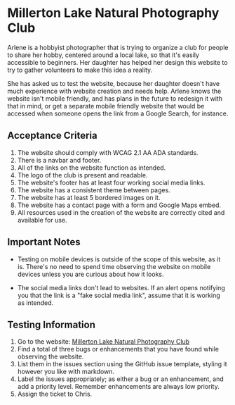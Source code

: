# Millerton Lake Natural Photography Club

Arlene is a hobbyist photographer that is trying to organize a club for people to share her hobby, centered around a local lake, so that it's easily accessible to beginners. Her daughter has helped her design this website to try to gather volunteers to make this idea a reality.

She has asked us to test the website, because her daughter doesn't have much experience with website creation and needs help. Arlene knows the website isn't mobile friendly, and has plans in the future to redesign it with that in mind, or get a separate mobile friendly website that would be accessed when someone opens the link from a Google Search, for instance.

## Acceptance Criteria
1. The website should comply with WCAG 2.1 AA ADA standards.
2. There is a navbar and footer.
3. All of the links on the website function as intended.
4. The logo of the club is present and readable.
5. The website's footer has at least four working social media links.
6. The website has a consistent theme between pages.
7. The website has at least 5 bordered images on it.
8. The website has a contact page with a form and Google Maps embed. 
9. All resources used in the creation of the website are correctly cited and available for use.

## Important Notes

* Testing on mobile devices is outside of the scope of this website, as it is. There's no need to spend time observing the website on mobile devices unless you are curious about how it looks.

* The social media links don't lead to websites. If an alert opens notifying you that the link is a "fake social media link", assume that it is working as intended.

## Testing Information

1. Go to the website: <a href="https://christopher-green424.github.io/websiteQAExample1/" target="_blank">Millerton Lake Natural Photography Club</a>
2. Find a total of three bugs or enhancements that you have found while observing the website.
3. List them in the issues section using the GitHub issue template, styling it however you like with markdown.
4. Label the issues appropriately; as either a bug or an enhancement, and add a priority level. Remember enhancements are always low priority.
5. Assign the ticket to Chris.